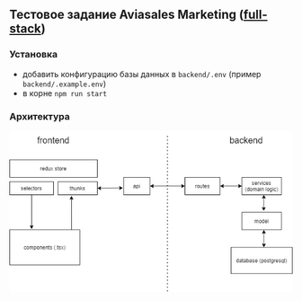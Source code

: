 ## Тестовое задание Aviasales Marketing ([full-stack](https://github.com/KosyanMedia/test-tasks/tree/master/marketing))

### Установка

- добавить конфигурацию базы данных в `backend/.env` (пример `backend/.example.env`)
- в корне `npm run start`

### Архитектура

![arch.png](./arch.png)
